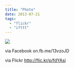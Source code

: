 ```yaml
---
title: "Photo"
date: 2013-07-21
tags: 
  - "flickr"
  - "ifttt"
---
```


![](http://farm6.staticflickr.com/5504/9335834877_55dda0d146_b.jpg)  

via Facebook on.fb.me/13vzoJD  
  
via Flickr http://flic.kr/p/fdYAsi
